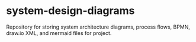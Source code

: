 # system-design-diagrams
Repository for storing system architecture diagrams, process flows, BPMN, draw.io XML, and mermaid files for project.
